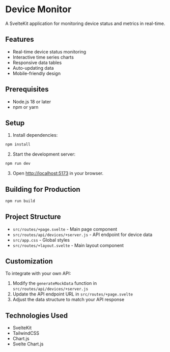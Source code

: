 # Device Monitor

A SvelteKit application for monitoring device status and metrics in real-time.

## Features

- Real-time device status monitoring
- Interactive time series charts
- Responsive data tables
- Auto-updating data
- Mobile-friendly design

## Prerequisites

- Node.js 18 or later
- npm or yarn

## Setup

1. Install dependencies:
```bash
npm install
```

2. Start the development server:
```bash
npm run dev
```

3. Open [http://localhost:5173](http://localhost:5173) in your browser.

## Building for Production

```bash
npm run build
```

## Project Structure

- `src/routes/+page.svelte` - Main page component
- `src/routes/api/devices/+server.js` - API endpoint for device data
- `src/app.css` - Global styles
- `src/routes/+layout.svelte` - Main layout component

## Customization

To integrate with your own API:

1. Modify the `generateMockData` function in `src/routes/api/devices/+server.js`
2. Update the API endpoint URL in `src/routes/+page.svelte`
3. Adjust the data structure to match your API response

## Technologies Used

- SvelteKit
- TailwindCSS
- Chart.js
- Svelte Chart.js 